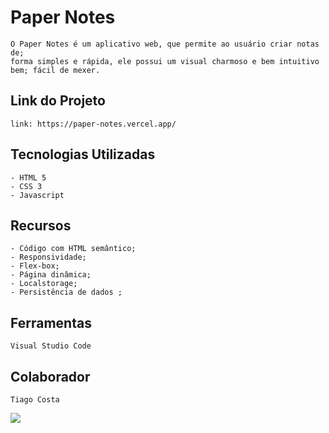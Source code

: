 # Paper Notes
```
O Paper Notes é um aplicativo web, que permite ao usuário criar notas de;
forma simples e rápida, ele possui um visual charmoso e bem intuitivo bem; fácil de mexer.
```


## Link do Projeto
```
link: https://paper-notes.vercel.app/
```


## Tecnologias Utilizadas 
```
- HTML 5     
- CSS 3      
- Javascript 
```


## Recursos
```
- Código com HTML semântico;
- Responsividade;
- Flex-box;
- Página dinâmica;
- Localstorage;
- Persistência de dados ;
```


## Ferramentas
```
Visual Studio Code
```


## Colaborador
```
Tiago Costa
```



![](https://i.postimg.cc/Gt2fVMKY/1.png)
